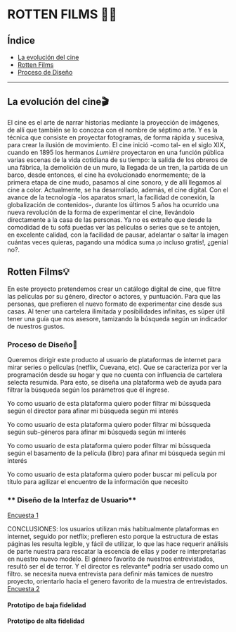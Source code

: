 # **ROTTEN FILMS 🦇🎥**

## **Índice**

* [La evolución del cine](#La-evolución-del-cine)
* [Rotten Films](#Rotten-Films)
* [Proceso de Diseño](#Proceso-de-Diseño)


***

## **La evolución del cine🎬**
El cine es el arte de narrar historias mediante la proyección de imágenes, de allí que también se lo conozca con el nombre de séptimo arte. Y es la técnica que consiste en proyectar fotogramas, de forma rápida y sucesiva, para crear la ilusión de movimiento.
El cine inició -como tal- en el siglo XIX, cuando en 1895 los hermanos *Lumière* proyectaron en una función pública varias escenas de la vida cotidiana de su tiempo: la salida de los obreros de una fábrica, la demolición de un muro, la llegada de un tren, la partida de un barco, desde entonces, el cine ha evolucionado enormemente; de la primera etapa de cine mudo, pasamos al cine sonoro, y de allí llegamos al cine a color. Actualmente, se ha desarrollado, además, el cine digital. Con el avance de la tecnología -los aparatos smart, la facilidad de conexión, la globalización de contenidos-, durante los últimos 5 años ha ocurrido una nueva revolución de la forma de experimentar el cine, llevándolo directamente a la casa de las personas. Ya no es extraño que desde la comodidad de tu sofá puedas ver  las películas o series que se te antojen, en excelente calidad, con la facilidad de pausar, adelantar o saltar la imagen cuántas veces quieras, pagando una módica suma ¡o incluso gratis!, ¿genial no?.

## **Rotten Films💡**

En este proyecto pretendemos crear un catálogo digital de cine, que filtre las películas por su género, director o actores, y puntuación. Para que las personas, que prefieren el nuevo formato de experimentar cine desde sus casas. Al tener una cartelera ilimitada y posibilidades infinitas, es súper útil tener una guía que nos asesore, tamizando la búsqueda según un indicador de nuestros gustos. 



### **Proceso de Diseño🎨**
Queremos dirigir este producto al usuario de plataformas de internet para mirar series o películas (netflix, Cuevana, etc). Que se caracteriza por ver la programación desde su hogar y que no cuenta con influencia de cartelera selecta resumida. Para esto, se diseña una plataforma web de ayuda para filtrar la búsqueda según los parámetros que él ingrese.

Yo como usuario de esta plataforma quiero poder filtrar mi bússqueda según el director para afinar mi búsqueda según mi interés

Yo como usuario de esta plataforma quiero poder filtrar mi bússqueda según sub-géneros para afinar mi búsqueda según mi interés

Yo como usuario de esta plataforma quiero poder filtrar mi bússqueda según el basamento de la película (libro) para afinar mi búsqueda según mi interés


Yo como usuario de esta plataforma quiero poder buscar mi película por título para agilizar el encuentro de la información que necesito

### ** Diseño de la Interfaz de Usuario**
[Encuesta 1](https://docs.google.com/forms/d/10sqFpVlnRlGSJa2n-T9CYk9npum18cjzjLH7gSrMMZY/edit#responses)

CONCLUSIONES: los usuarios utilizan más habitualmente plataformas en internet, seguido por netflix; prefieren esto porque la estructura de estas páginas les resulta legible, y fácil de utilizar, lo que las hace requerir  análisis de parte nuestra para rescatar la escencia de ellas y poder re interpretarlas en nuestro nuevo modelo. El género favorito de nuestros entrevistados, resultó ser el de terror. Y el director es relevante* podría ser usado como un filtro.
 se necesita nueva entrevista para definir más tamices de nuestro proyecto, orientarlo hacia el genero favorito de la muestra de entrevistados.
[Encuesta 2](https://docs.google.com/forms/d/e/1FAIpQLSfBHAcRBepN2q2YawvlKxYE2PRYuYsBwhV6WoZLjK7Q4-bkvA/viewform?usp=sf_link)


#### Prototipo de baja fidelidad

#### Prototipo de alta fidelidad








